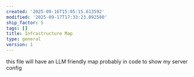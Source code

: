 ```yaml
---
created: '2025-09-16T15:05:15.613592'
modified: '2025-09-17T17:33:23.092580'
ship_factor: 5
tags: []
title: Infrastructure Map
type: general
version: 1
---
```


this file will have an LLM friendly map probably in code to show my server config